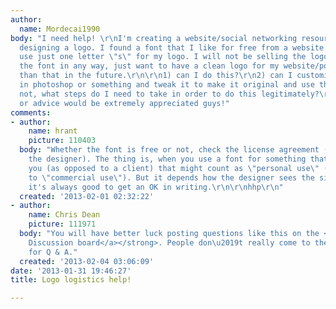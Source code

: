 ```yaml
---
author:
  name: Mordecai1990
body: "I need help! \r\nI'm creating a website/social networking resource and I am
  designing a logo. I found a font that I like for free from a website and want to
  use just one letter \"s\" for my logo. I will not be selling the logo or distributing
  the font in any way, just want to have a clean logo for my website/potentially more
  than that in the future.\r\n\r\n1) can I do this?\r\n2) can I customize the logo
  in photoshop or something and tweak it to make it original and use that? \r\n3)if
  not, what steps do I need to take in order to do this legitimately?\r\n\r\nAny help
  or advice would be extremely appreciated guys!"
comments:
- author:
    name: hrant
    picture: 110403
  body: "Whether the font is free or not, check the license agreement (or even ask
    the designer). The thing is, when you use a font for something that represents
    you (as opposed to a client) that might count as \"personal use\" (as opposed
    to \"commercial use\"). But it depends how the designer sees the situation, and
    it's always good to get an OK in writing.\r\n\r\nhhp\r\n"
  created: '2013-02-01 02:32:22'
- author:
    name: Chris Dean
    picture: 111971
  body: "You will have better luck posting questions like this on the <strong><a href=\"http://typophile.com/forum/4\">General
    Discussion board</a></strong>. People don\u2019t really come to the Blog section
    for Q & A."
  created: '2013-02-04 03:06:09'
date: '2013-01-31 19:46:27'
title: Logo logistics help!

---
```

